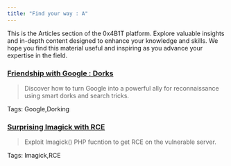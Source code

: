 ```yaml
--- 
title: "Find your way : A"
---
```


This is the Articles section of the 0x4B1T platform. Explore valuable insights and in-depth content designed to enhance your knowledge and skills. We hope you find this material useful and inspiring as you advance your expertise in the field.

### [Friendship with Google : Dorks](/articles/Friendship-with-Google-Dorks)
> Discover how to turn Google into a powerful ally for reconnaissance using smart dorks and search tricks.

Tags: Google,Dorking

### [Surprising Imagick with RCE](/articles/surprising-imagick-with-rce)
> Exploit Imagick() PHP fucntion to get RCE on the vulnerable server.

Tags: Imagick,RCE
